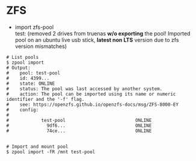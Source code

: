 # ZFS

* import zfs-pool  
test: (removed 2 drives from truenas **w/o exporting** the pool! Imported pool on an ubuntu live usb stick, **latest non LTS** version due to zfs version mismatches)
```shell
# List pools
$ zpool import
# Output:
#    pool: test-pool
#    id: 4399...
#    state: ONLINE
#    status: The pool was last accessed by another system.
#    action: The pool can be imported using its name or numeric identifier and the '-f' flag.
#    see: https://openzfs.github.io/openzfs-docs/msg/ZFS-8000-EY
#    config:
#
#            test-pool                          ONLINE
#              9df6...                          ONLINE
#              74ce...                          ONLINE


# Import and mount pool
$ zpool import -fR /mnt test-pool
```